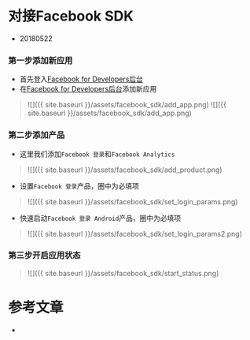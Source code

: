 # 对接Facebook SDK
* 20180522

### 第一步添加新应用

* 首先登入[Facebook for Developers后台][facebook_developers]
* 在[Facebook for Developers后台][facebook_developers]添加新应用
> ![]({{ site.baseurl }}/assets/facebook_sdk/add_app.png)
> ![]({{ site.baseurl }}/assets/facebook_sdk/add_app.png)

### 第二步添加产品
* 这里我们添加`Facebook 登录`和`Facebook Analytics `
> ![]({{ site.baseurl }}/assets/facebook_sdk/add_product.png)
* 设置`Facebook 登录`产品，圈中为必填项
> ![]({{ site.baseurl }}/assets/facebook_sdk/set_login_params.png)
* 快速启动`Facebook 登录 Android`产品，圈中为必填项
> ![]({{ site.baseurl }}/assets/facebook_sdk/set_login_params2.png)

### 第三步开启应用状态
> ![]({{ site.baseurl }}/assets/facebook_sdk/start_status.png)

# 参考文章
* 

[facebook_developers]: https://developers.facebook.com/
[facebook_developers_docs]: https://developers.facebook.com/docs/apps